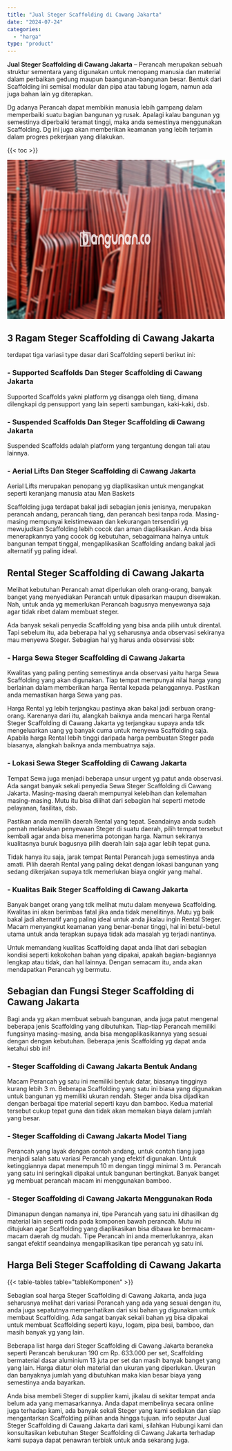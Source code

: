 ```yaml
---
title: "Jual Steger Scaffolding di Cawang Jakarta"
date: "2024-07-24"
categories: 
  - "harga"
type: "product"
---
```


**Jual Steger Scaffolding di Cawang Jakarta** – Perancah merupakan sebuah struktur sementara yang digunakan untuk menopang manusia dan material dalam perbaikan gedung maupun baangunan-bangunan besar. Bentuk dari Scaffolding ini semisal modular dan pipa atau tabung logam, namun ada juga bahan lain yg diterapkan.

Dg adanya Perancah dapat membikin manusia lebih gampang dalam memperbaiki suatu bagian bangunan yg rusak. Apalagi kalau bangunan yg semestinya diperbaiki teramat tinggi, maka anda semestinya menggunakan Scaffolding. Dg ini juga akan memberikan keamanan yang lebih terjamin dalam progres pekerjaan yang dilakukan.

{{< toc >}}

![Jual Steger Scaffolding di Cawang Jakarta](/images/sewa-scaffolding-steger-04.png)

## 3 Ragam Steger Scaffolding di Cawang Jakarta

terdapat tiga variasi type dasar dari Scaffolding seperti berikut ini:

### \- Supported Scaffolds Dan Steger Scaffolding di Cawang Jakarta

Supported Scaffolds yakni platform yg disangga oleh tiang, dimana dilengkapi dg pensupport yang lain seperti sambungan, kaki-kaki, dsb.

### \- Suspended Scaffolds Dan Steger Scaffolding di Cawang Jakarta

Suspended Scaffolds adalah platform yang tergantung dengan tali atau lainnya.

### \- Aerial Lifts Dan Steger Scaffolding di Cawang Jakarta

Aerial Lifts merupakan penopang yg diaplikasikan untuk mengangkat seperti keranjang manusia atau Man Baskets

Scaffolding juga terdapat bakal jadi sebagian jenis jenisnya, merupakan perancah andang, perancah tiang, dan perancah besi tanpa roda. Masing-masing mempunyai keistimewaan dan kekurangan tersendiri yg mewujudkan Scaffolding lebih cocok dan aman diaplikasikan. Anda bisa menerapkannya yang cocok dg kebutuhan, sebagaimana halnya untuk bangunan tempat tinggal, mengaplikasikan Scaffolding andang bakal jadi alternatif yg paling ideal.

## Rental Steger Scaffolding di Cawang Jakarta

Melihat kebutuhan Perancah amat diperlukan oleh orang-orang, banyak banget yang menyediakan Perancah untuk dipasarkan maupun disewakan. Nah, untuk anda yg memerlukan Perancah bagusnya menyewanya saja agar tidak ribet dalam membuat steger.

Ada banyak sekali penyedia Scaffolding yang bisa anda pilih untuk dirental. Tapi sebelum itu, ada beberapa hal yg seharusnya anda observasi sekiranya mau menyewa Steger. Sebagian hal yg harus anda observasi sbb:

### \- Harga Sewa Steger Scaffolding di Cawang Jakarta

Kwalitas yang paling penting semestinya anda observasi yaitu harga Sewa Scaffolding yang akan digunakan. Tiap tempat mempunyai nilai harga yang berlainan dalam memberikan harga Rental kepada pelanggannya. Pastikan anda memastikan harga Sewa yang pas.

Harga Rental yg lebih terjangkau pastinya akan bakal jadi serbuan orang-orang. Karenanya dari itu, alangkah baiknya anda mencari harga Rental Steger Scaffolding di Cawang Jakarta yg terjangkau supaya anda tdk mengeluarkan uang yg banyak cuma untuk menyewa Scaffolding saja. Apabila harga Rental lebih tinggi daripada harga pembuatan Steger pada biasanya, alangkah baiknya anda membuatnya saja.

### \- Lokasi Sewa Steger Scaffolding di Cawang Jakarta

Tempat Sewa juga menjadi beberapa unsur urgent yg patut anda observasi. Ada sangat banyak sekali penyedia Sewa Steger Scaffolding di Cawang Jakarta. Masing-masing daerah mempunyai kelebihan dan kelemahan masing-masing. Mutu itu bisa dilihat dari sebagian hal seperti metode pelayanan, fasilitas, dsb.

Pastikan anda memilih daerah Rental yang tepat. Seandainya anda sudah pernah melakukan penyewaan Steger di suatu daerah, pilih tempat tersebut kembali agar anda bisa menerima potongan harga. Namun sekiranya kualitasnya buruk bagusnya pilih daerah lain saja agar lebih tepat guna.

Tidak hanya itu saja, jarak tempat Rental Perancah juga semestinya anda amati. Pilih daerah Rental yang paling dekat dengan lokasi bangunan yang sedang dikerjakan supaya tdk memerlukan biaya ongkir yang mahal.

### \- Kualitas Baik Steger Scaffolding di Cawang Jakarta

Banyak banget orang yang tdk melihat mutu dalam menyewa Scaffolding. Kwalitas ini akan berimbas fatal jika anda tidak menelitinya. Mutu yg baik bakal jadi alternatif yang paling ideal untuk anda jikalau ingin Rental Steger. Macam menyangkut keamanan yang benar-benar tinggi, hal ini betul-betul utama untuk anda terapkan supaya tidak ada masalah yg terjadi nantinya.

Untuk memandang kualitas Scaffolding dapat anda lihat dari sebagian kondisi seperti kekokohan bahan yang dipakai, apakah bagian-bagiannya lengkap atau tidak, dan hal lainnya. Dengan semacam itu, anda akan mendapatkan Perancah yg bermutu.

## Sebagian dan Fungsi Steger Scaffolding di Cawang Jakarta

Bagi anda yg akan membuat sebuah bangunan, anda juga patut mengenal beberapa jenis Scaffolding yang dibutuhkan. Tiap-tiap Perancah memiliki fungsinya masing-masing, anda bisa mengaplikasikannya yang sesuai dengan dengan kebutuhan. Beberapa jenis Scaffolding yg dapat anda ketahui sbb ini!

### \- Steger Scaffolding di Cawang Jakarta Bentuk Andang

Macam Perancah yg satu ini memiliki bentuk datar, biasanya tingginya kurang lebih 3 m. Beberapa Scaffolding yang satu ini biasa yang digunakan untuk bangunan yg memiliki ukuran rendah. Steger anda bisa dijadikan dengan berbagai tipe material seperti kayu dan bamboo. Kedua material tersebut cukup tepat guna dan tidak akan memakan biaya dalam jumlah yang besar.

### \- Steger Scaffolding di Cawang Jakarta Model Tiang

Perancah yang layak dengan contoh andang, untuk contoh tiang juga menjadi salah satu variasi Perancah yang efektif digunakan. Untuk ketinggiannya dapat menempuh 10 m dengan tinggi minimal 3 m. Perancah yang satu ini seringkali dipakai untuk bangunan bertingkat. Banyak banget yg membuat perancah macam ini menggunakan bamboo.

### \- Steger Scaffolding di Cawang Jakarta Menggunakan Roda

Dimanapun dengan namanya ini, tipe Perancah yang satu ini dihasilkan dg material lain seperti roda pada komponen bawah perancah. Mutu ini ditujukan agar Scaffolding yang diaplikasikan bisa dibawa ke bermacam-macam daerah dg mudah. Tipe Perancah ini anda memerlukannya, akan sangat efektif seandainya mengaplikasikan tipe perancah yg satu ini.

## Harga Beli Steger Scaffolding di Cawang Jakarta

{{< table-tables table="tableKomponen" >}}

Sebagian soal harga Steger Scaffolding di Cawang Jakarta, anda juga seharusnya melihat dari variasi Perancah yang ada yang sesuai dengan itu, anda juga sepatutnya memperhatikan dari sisi bahan yg digunakan untuk membaut Scaffolding. Ada sangat banyak sekali bahan yg bisa dipakai untuk membuat Scaffolding seperti kayu, logam, pipa besi, bamboo, dan masih banyak yg yang lain.

Beberapa list harga dari Steger Scaffolding di Cawang Jakarta beraneka seperti Perancah berukuran 190 cm Rp. 633.000 per set, Scaffolding bermaterial dasar aluminium 13 juta per set dan masih banyak banget yang yang lain. Harga diatur oleh material dan ukuran yang diperlukan. Ukuran dan banyaknya jumlah yang dibutuhkan maka kian besar biaya yang semestinya anda bayarkan.

Anda bisa membeli Steger di supplier kami, jikalau di sekitar tempat anda belum ada yang memasarkannya. Anda dapat membelinya secara online juga terhadap kami, ada banyak sekali Steger yang kami sediakan dan siap mengantarkan Scaffolding pilihan anda hingga tujuan. info seputar Jual Steger Scaffolding di Cawang Jakarta dari kami, silahkan Hubungi kami dan konsultasikan kebutuhan Steger Scaffolding di Cawang Jakarta terhadap kami supaya dapat penawran terbiak untuk anda sekarang juga.
